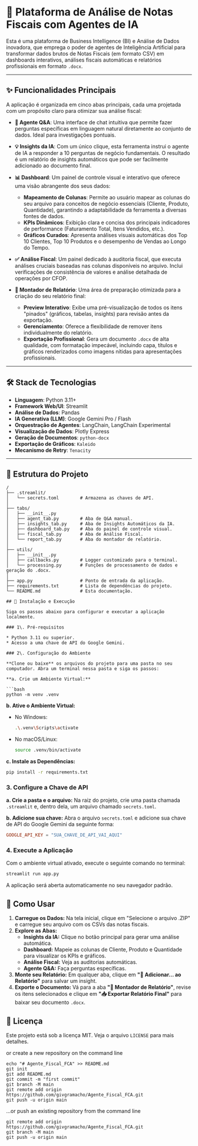 # 🚀 Plataforma de Análise de Notas Fiscais com Agentes de IA

Esta é uma plataforma de Business Intelligence (BI) e Análise de Dados inovadora, que emprega o poder de agentes de Inteligência Artificial para transformar dados brutos de Notas Fiscais (em formato CSV) em dashboards interativos, análises fiscais automáticas e relatórios profissionais em formato `.docx`.

---

## ✨ Funcionalidades Principais

A aplicação é organizada em cinco abas principais, cada uma projetada com um propósito claro para otimizar sua análise fiscal:

- **💬 Agente Q&A**: Uma interface de chat intuitiva que permite fazer perguntas específicas em linguagem natural diretamente ao conjunto de dados. Ideal para investigações pontuais.

- **💡 Insights da IA**: Com um único clique, esta ferramenta instrui o agente de IA a responder a 10 perguntas de negócio fundamentais. O resultado é um relatório de insights automáticos que pode ser facilmente adicionado ao documento final.

- **📊 Dashboard**: Um painel de controle visual e interativo que oferece uma visão abrangente dos seus dados:
  - **Mapeamento de Colunas**: Permite ao usuário mapear as colunas do seu arquivo para conceitos de negócio essenciais (Cliente, Produto, Quantidade), garantindo a adaptabilidade da ferramenta a diversas fontes de dados.
  - **KPIs Dinâmicos**: Exibição clara e concisa dos principais indicadores de performance (Faturamento Total, Itens Vendidos, etc.).
  - **Gráficos Curados**: Apresenta análises visuais automáticas dos Top 10 Clientes, Top 10 Produtos e o desempenho de Vendas ao Longo do Tempo.

- **✅ Análise Fiscal**: Um painel dedicado à auditoria fiscal, que executa análises cruciais baseadas nas colunas disponíveis no arquivo. Inclui verificações de consistência de valores e análise detalhada de operações por CFOP.

- **📄 Montador de Relatório**: Uma área de preparação otimizada para a criação do seu relatório final:
  - **Preview Interativo**: Exibe uma pré-visualização de todos os itens "pinados" (gráficos, tabelas, insights) para revisão antes da exportação.
  - **Gerenciamento**: Oferece a flexibilidade de remover itens individualmente do relatório.
  - **Exportação Profissional**: Gera um documento `.docx` de alta qualidade, com formatação impecável, incluindo capa, títulos e gráficos renderizados como imagens nítidas para apresentações profissionais.

---

## 🛠️ Stack de Tecnologias

- **Linguagem**: Python 3.11+
- **Framework Web/UI**: Streamlit
- **Análise de Dados**: Pandas
- **IA Generativa (LLM)**: Google Gemini Pro / Flash
- **Orquestração de Agentes**: LangChain, LangChain Experimental
- **Visualização de Dados**: Plotly Express
- **Geração de Documentos**: `python-docx`
- **Exportação de Gráficos**: `Kaleido`
- **Mecanismo de Retry**: `Tenacity`

---

## 📂 Estrutura do Projeto

```text
/
├── .streamlit/
│   └── secrets.toml        # Armazena as chaves de API.
│
├── tabs/
│   ├── __init__.py
│   ├── agent_tab.py        # Aba de Q&A manual.
│   ├── insights_tab.py     # Aba de Insights Automáticos da IA.
│   ├── dashboard_tab.py    # Aba do painel de controle visual.
│   ├── fiscal_tab.py       # Aba de Análise Fiscal.
│   └── report_tab.py       # Aba do montador de relatório.
│
├── utils/
│   ├── __init__.py
│   ├── callbacks.py        # Logger customizado para o terminal.
│   └── processing.py       # Funções de processamento de dados e geração do .docx.
│
├── app.py                  # Ponto de entrada da aplicação.
├── requirements.txt        # Lista de dependências do projeto.
└── README.md               # Esta documentação.

## 🚀 Instalação e Execução

Siga os passos abaixo para configurar e executar a aplicação localmente.

### 1\. Pré-requisitos

* Python 3.11 ou superior.
* Acesso a uma chave de API do Google Gemini.

### 2\. Configuração do Ambiente

**Clone ou baixe** os arquivos do projeto para uma pasta no seu computador. Abra um terminal nessa pasta e siga os passos:

**a. Crie um Ambiente Virtual:**

```bash
python -m venv .venv
```

**b. Ative o Ambiente Virtual:**

* No Windows:
    ```bash
    .\.venv\Scripts\activate
    ```
* No macOS/Linux:
    ```bash
    source .venv/bin/activate
    ```

**c. Instale as Dependências:**

```bash
pip install -r requirements.txt
```

### 3\. Configure a Chave de API

**a. Crie a pasta e o arquivo:** Na raiz do projeto, crie uma pasta chamada `.streamlit` e, dentro dela, um arquivo chamado `secrets.toml`.

**b. Adicione sua chave:** Abra o arquivo `secrets.toml` e adicione sua chave de API do Google Gemini da seguinte forma:

```toml
GOOGLE_API_KEY = "SUA_CHAVE_DE_API_VAI_AQUI"
```

### 4\. Execute a Aplicação

Com o ambiente virtual ativado, execute o seguinte comando no terminal:

```bash
streamlit run app.py
```

A aplicação será aberta automaticamente no seu navegador padrão.

## 📖 Como Usar

1.  **Carregue os Dados:** Na tela inicial, clique em "Selecione o arquivo .ZIP" e carregue seu arquivo com os CSVs das notas fiscais.
2.  **Explore as Abas:**
      * **Insights da IA:** Clique no botão principal para gerar uma análise automática.
      * **Dashboard:** Mapeie as colunas de Cliente, Produto e Quantidade para visualizar os KPIs e gráficos.
      * **Análise Fiscal:** Veja as auditorias automáticas.
      * **Agente Q\&A:** Faça perguntas específicas.
3.  **Monte seu Relatório:** Em qualquer aba, clique em **"📌 Adicionar... ao Relatório"** para salvar um insight.
4.  **Exporte o Documento:** Vá para a aba **"📄 Montador de Relatório"**, revise os itens selecionados e clique em **"📥 Exportar Relatório Final"** para baixar seu documento `.docx`.

## 📄 Licença

Este projeto está sob a licença MIT. Veja o arquivo `LICENSE` para mais detalhes.

or create a new repository on the command line

```
echo "# Agente_Fiscal_FCA" >> README.md
git init
git add README.md
git commit -m "first commit"
git branch -M main
git remote add origin https://github.com/givgramacho/Agente_Fiscal_FCA.git
git push -u origin main
```

…or push an existing repository from the command line

```
git remote add origin https://github.com/givgramacho/Agente_Fiscal_FCA.git
git branch -M main
git push -u origin main
```
 
 

